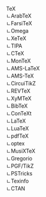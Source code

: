 TeX  
ㄴArabTeX  
ㄴFarsiTeX  
ㄴOmega  
ㄴXeTeX  
ㄴTIPA  
ㄴCTeX  
ㄴMonTeX  
ㄴAMS-LaTeX  
ㄴAMS-TeX  
ㄴCircuiTikZ  
ㄴREVTeX  
ㄴXyMTeX  
ㄴBibTeX  
ㄴConTeXt  
ㄴLaTeX  
ㄴLuaTeX  
ㄴpdfTeX  
ㄴoptex  
ㄴMusiXTeX  
ㄴGregorio  
ㄴPGF/TikZ  
ㄴPSTricks  
ㄴTexinfo  
ㄴCTAN  